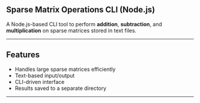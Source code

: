 ## Sparse Matrix Operations CLI (Node.js)

A Node.js-based CLI tool to perform **addition**, **subtraction**, and **multiplication** on sparse matrices stored in text files.

---

## Features

- Handles large sparse matrices efficiently
- Text-based input/output
- CLI-driven interface
- Results saved to a separate directory

---
